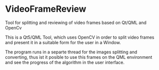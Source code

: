 # VideoFrameReview
Tool for splitting and reviewing of video frames based on Qt/QML and OpenCv

This is a Qt5/QML Tool, which uses OpenCV in order to split video frames and present it in a suitable form for the user in a Window.

The program runs in a separte thread for the images splitting and converting, thus ist it posible to use this frames on the QML environment and see the progress of the algorithm in the user interface.
